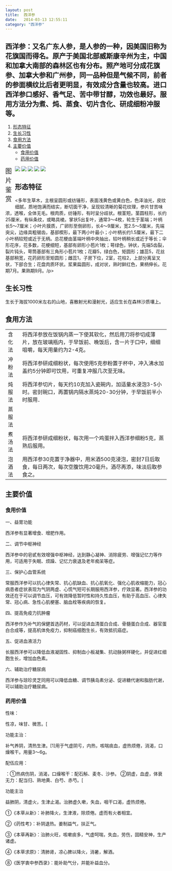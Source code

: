 ```yaml
---
layout: post
title:  西洋参
date:   2014-03-13 12:55:11
category: "西洋参"
---
```


<h2 id="tagline">西洋参：又名广东人参，是人参的一种，因美国旧称为花旗国而得名。原产于美国北部威斯康辛州为主，中国和加拿大南部的森林区也有分布。照产地可分成花旗参、加拿大参和广州参，同一品种但是气候不同，前者的参面横纹比后者更明显，有效成分含量也较高。进口西洋参口感好、香气足、苦中带甘醇，功效也最好。服用方法分为煮、炖、蒸食、切片含化、研成细粉冲服等。</h2>

<ol id="table">
    <li><a href="#section1">形态特征</a></li>
    <li><a href="#section2">生长习性</a></li>
	<li><a href="#section3">食用方法</a></li>
    <li><a href="#section4">主要价值</a>
        <ul>
            <li><a href="#section4-1">食用价值</a></li>
            <li><a href="#section4-2">药用价值</a></li>
        </ul>
    </li>
</ol>
<div class="xmtk">
    <span style="width:30px; font-size:20px; float:left;">图片鉴赏</span>
    <div id="gt">
    <div id="guntu">
    <div id="guntu1">
    <a href="http://ginsengplanting.github.io/ginsengshow?imgid=xi-yang-1.jpg"><img src="http://ginsengplanting.github.io/ginseng/xi-yang-1.jpg" border="0"/></a>
    <a href="http://ginsengplanting.github.io/ginsengshow?imgid=xi-yang-2.jpg"><img src="http://ginsengplanting.github.io/ginseng/xi-yang-2.jpg" border="0"/></a>
    <a href="http://ginsengplanting.github.io/ginsengshow?imgid=xi-yang-3.jpg"><img src="http://ginsengplanting.github.io/ginseng/xi-yang-3.jpg" border="0"/></a> 
    <a href="http://ginsengplanting.github.io/ginsengshow?imgid=xi-yang-4.jpg"><img src="http://ginsengplanting.github.io/ginseng/xi-yang-4.jpg" border="0"/></a>
     <a href="http://ginsengplanting.github.io/ginsengshow?imgid=xi-yang-5.jpg"><img src="http://ginsengplanting.github.io/ginseng/xi-yang-5.jpg" border="0"/></a>
    </div>
    <div id="guntu2"></div>
    </div>
    </div>
    <script type="text/javascript" src="http://ginsengplanting.github.com/picmove.js"></script>
</div>
<h2 id="section1">形态特征</h2>
<p><多年生草木，主根呈圆形或纺锤形，表面浅黄色或黄白色，色泽油光，皮纹细腻，质地饱满而结实，断切面干净，呈现较清晰的菊花纹理，参片甘苦味浓，透喉，全体无毛。根肉质，纺锤形，有时呈分歧状。根茎短。茎圆柱形，长约25厘米，有纵条纹，或略具棱。掌状5出复叶，通常3～4枚，轮生于茎端；叶柄长5～7厘米；小叶片膜质，广卵形至倒卵形，长4～9厘米，宽2.5～5厘米，先端突尖，边缘具粗锯齿，基部楔形，最下两小叶最小；小叶柄长约1.5厘米，最下二小叶柄较短或近于无柄。总花梗由茎端叶柄中央抽出，较叶柄稍长或近于等长；伞形花序，花多数，花梗细短，基部有卵形小苞片1枚；萼绿色，钟状，先端5齿裂，裂片钝头，萼筒基部有三角形小苞片1枚；花瓣5，绿白色，矩圆形；雄蕊5，花丝基部稍宽，花药卵形至矩圆形；雌蕊1，子房下位，2室，花柱2，上部分离呈叉状，下部合生；花盘肉质环状。浆果扁圆形，成对状，熟时鲜红色，果柄伸长。花期7月。果熟期9月。/p>
<h2 id="section2">生长习性</h2>
<p>生长于海拔1000米左右的山地，喜散射光和漫射光，适应生长在森林沙质壤上。</p>
<h2 id="section3">食用方法</h2>
<table summary="请按要求服用">
 <tbody>
        <tr>
            <td>含化法</td>
			<td>将西洋参放在饭锅内蒸一下使其软化，然后用刀将参切成薄片，放在玻璃瓶内，于早饭前、晚饭后，含一片于口中，细细咀嚼，每天用量约为2-4克。</td>
        </tr>
		<tr>
            <td>冲粉法</td>
			<td>将西洋参研成细粉状，每次使用5克参粉置于杯中，冲入沸水加盖约5分钟即可饮用，可重复冲服几次至无味。</td>
        </tr>
		<tr>
            <td>炖服法</td>
			<td>将西洋参切片，每天约10克加入瓷碗内，加适量水浸泡3-5小时。密封碗口，再置锅内隔水蒸炖20-30分钟，于早饭前半小时服用．</td>
        </tr>
		<tr>
            <td>蒸服法</td>
			<td></td>
        </tr>
		<tr>
            <td>煮汤法</td>
			<td>将西洋参研成细粉状，每次用一个鸡蛋拌入西洋参细粉5克，蒸熟后服用。</td>
        </tr>
		<tr>
            <td>泡酒法</td>
			<td>用西洋参30克置于净器中，用米酒500克浸泡，密封7日后取食，每日两次，每次空腹饮用20毫升。酒尽再添，味淡后取参食之。</td>
        </tr>
 </tbody>
</table>

<h2 id="section4">主要价值</h2>
<h3 id="section4-1">食用价值</h2>
<p>一、益胃功能</p>
<p>西洋参有显著增食、增肥作用。</p>
<p>二、调节中枢神经</p>
<p>西洋参中的皂甙有效增强中枢神经，达到静心凝神、消除疲劳、增强记忆力等作用，可适用于失眠、烦躁、记忆力衰退及老年痴呆等症。</p>
<p>三、保护心血管系统</p>
<p>常服西洋参可以抗心律失常、抗心肌缺血、抗心肌氧化、强化心肌收缩能力，冠心病患者症状表现为气阴两虚、心慌气短可长期服用西洋参，疗效显著。西洋参的功效还在于可以调节血压，可有效降低暂时性和持久性血压，有助于高血压、心律失常、冠心病、急性心肌梗塞、脑血栓等疾病的恢复。</p>
<p>四、提高免疫力抗肿瘤</p>
<p>西洋参作为补气的保健首选药材，可以促进血清蛋白合成、骨髓蛋白合成、器官蛋白合成等，提高机体免疫力，抑制癌细胞生长，有效抵抗癌症。</p>
<p>五、促进血液活力</p>
<p>长服西洋参可以降低血液凝固性、抑制血小板凝集、抗动脉粥样硬化，并促进红细胞生长，增加血色素。</p>
<p>六、辅助治疗糖尿病</p>
<p>西洋参与琼珍灵芝同用可以降低血糖、调节胰岛素分泌、促进糖代谢和脂肪代谢，可以辅助治疗糖尿病。</p>
<h3 id="section4-2">药用价值</h2>
<p>性味：</p>
<p>性凉，味甘、微苦。[</p>
<p>功能主治：</p>
<p>补气养阴，清热生津。[1]用于气虚阴亏，内热，咳喘痰血，虚热烦倦，消渴，口燥喉干。用量3～6g。</p>
<p>配伍应用：</p>
<p>：①热病伤阴，消渴，口燥喉干：配石斛、麦冬、沙参。
②阴虚，血虚，体衰无力：配当归、熟地黄、白芍、赤芍。[</p>
<p>功能主治</p>
<p>益肺阴，清虚火，生津止渴。治肺虚久嗽，失血，咽干口渴，虚热烦倦。

①《本草从新》：补肺降火，生津液，除烦倦。虚而有火者相宜。

②《药性考》：补阴退热。姜制益气，扶正气。

③《本草再新》：治肺火旺，咳嗽痰多，气虚呵喘，失血，劳伤，固精安神，生产诸虚。

④《本草求原》：清肺肾，凉心脾以降火，消暑，解酒。

⑧《医学衷中参西录》：能补助气分，并能补益血分。</p>
